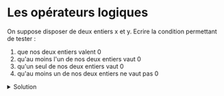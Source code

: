 # Les opérateurs logiques

On suppose disposer de deux entiers x et y.
Ecrire la condition permettant de tester :

1.	que nos deux entiers valent 0
2.	qu'au moins l'un de nos deux entiers vaut 0
3.	qu'un seul de nos deux entiers vaut 0
3.	qu'au moins un de nos deux entiers ne vaut pas 0




    

<details>
<summary>Solution</summary>

1. `x == 0 && y == 0`
2. `x == 0 || y == 0`
3. `(x == 0 && y != 0) || (x != 0 && y == 0)`
4. 1) `x != 0 || y != 0` 2) `!(x == 0 && y == 0)`


</details>
